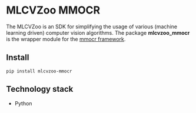 # MLCVZoo MMOCR

The MLCVZoo is an SDK for simplifying the usage of various (machine learning driven)
computer vision algorithms. The package **mlcvzoo_mmocr** is the wrapper module for
the [mmocr framework](https://github.com/open-mmlab/mmocr).

## Install
`
pip install mlcvzoo-mmocr
`

## Technology stack

- Python

